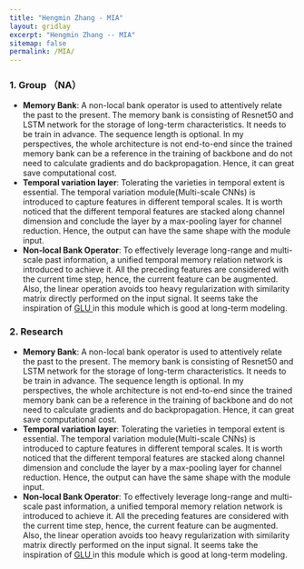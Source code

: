 ```yaml
---
title: "Hengmin Zhang - MIA"
layout: gridlay
excerpt: "Hengmin Zhang -- MIA"
sitemap: false
permalink: /MIA/
---
```


### 1. Group （NA）

-  **Memory Bank**: A non-local bank operator is used to attentively relate the past to the present. The memory bank is consisting of Resnet50 and LSTM network for the storage of long-term characteristics. It needs to be train in advance. The sequence length is optional. In my perspectives, the whole architecture is not end-to-end since the trained memory bank can be a reference in the training of backbone and do not need to calculate gradients and do backpropagation. Hence, it can great save computational cost.
- **Temporal variation layer**: Tolerating the varieties in temporal extent is essential. The temporal variation module(Multi-scale CNNs) is introduced to capture features in different temporal scales. It is worth noticed that the different temporal features are stacked along channel dimension and conclude the layer by a max-pooling layer for channel reduction. Hence, the output can have the same shape with the module input.
- **Non-local Bank Operator**: To effectively leverage long-range and multi-scale past information, a unified temporal memory relation network is introduced to achieve it. All the preceding features are considered with the current time step, hence, the current feature can be augmented. Also, the linear operation avoids too heavy regularization with similarity matrix directly performed on the input signal. It seems take the inspiration of <a href=" http://proceedings.mlr.press/v70/dauphin17a"> GLU </a> in this module which is good at long-term modeling.



### 2. Research

-  **Memory Bank**: A non-local bank operator is used to attentively relate the past to the present. The memory bank is consisting of Resnet50 and LSTM network for the storage of long-term characteristics. It needs to be train in advance. The sequence length is optional. In my perspectives, the whole architecture is not end-to-end since the trained memory bank can be a reference in the training of backbone and do not need to calculate gradients and do backpropagation. Hence, it can great save computational cost.
- **Temporal variation layer**: Tolerating the varieties in temporal extent is essential. The temporal variation module(Multi-scale CNNs) is introduced to capture features in different temporal scales. It is worth noticed that the different temporal features are stacked along channel dimension and conclude the layer by a max-pooling layer for channel reduction. Hence, the output can have the same shape with the module input.
- **Non-local Bank Operator**: To effectively leverage long-range and multi-scale past information, a unified temporal memory relation network is introduced to achieve it. All the preceding features are considered with the current time step, hence, the current feature can be augmented. Also, the linear operation avoids too heavy regularization with similarity matrix directly performed on the input signal. It seems take the inspiration of <a href=" http://proceedings.mlr.press/v70/dauphin17a"> GLU </a> in this module which is good at long-term modeling.
